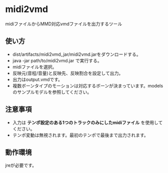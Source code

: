 # midi2vmd
midiファイルからMMD対応vmdファイルを出力するツール

## 使い方
* dist/artifacts/midi2vmd_jar/midi2vmd.jarをダウンロードする。
* java -jar path/to/midi2vmd.jar で実行する。
* midiファイルを選択。
* 反映元(音程/音量)と反映先、反映割合を設定して出力。
* 出力はoutput.vmdです。
* 複数ボーンタイプのモーションは対応するボーンが決まっています。modelsのサンプルモデルを参照してください。

## 注意事項
* 入力は __テンポ設定のある1つのトラックのみにしたmidiファイル__ を使用してください。
* テンポ変動は無視されます。最初のテンポで最後まで出力されます。

## 動作環境
jreが必要です。
